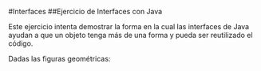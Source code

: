 #Interfaces
##Ejercicio de Interfaces con Java

Este ejercicio intenta demostrar la forma en la cual las interfaces de Java ayudan a que un objeto tenga más de una forma y pueda ser reutilizado el código.

Dadas las figuras geométricas:
